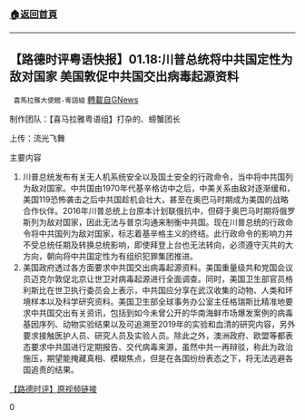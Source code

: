 ###  [:house:返回首頁](https://github.com/ourhimalayas/txt)
---

## 【路德时评粤语快报】01.18:川普总统将中共国定性为敌对国家 美国敦促中共国交出病毒起源资料
` 喜馬拉雅大使館-粵語組` [轉載自GNews](https://gnews.org/zh-hans/772795/)

制作团队：【喜马拉雅粤语组】打杂的、螃蟹团长

上传：流光飞舞

主要内容

1. 川普总统发布有关无人机系统安全以及国土安全的行政命令，当中将中共国列为敌对国家。中共国由1970年代基辛格访中之后，中美关系由敌对逐渐缓和，美国119恐怖袭击之后中共国趁机会壮大，甚至在奥巴马时期成为美国的战略合作伙伴。2016年川普总统上台原本计划联俄抗中，但碍于奥巴马时期将俄罗斯列为敌对国家，因此无法与普京沟通来制衡中共国。现在川普总统的行政命令将中共国列为敌对国家，标志着基辛格主义的终结。此行政命令的影响力并不受总统任期及转换总统影响，即使拜登上台也无法转向，必须遵守灭共的大方向，朝向将中共国定性为有组织犯罪集团推进。
2. 美国政府透过各方面要求中共国交出病毒起源资料。美国重量级共和党国会议员迈克尔敦促北京让世卫对病毒起源进行全面调查。同时，美国卫生部官员格利斯比在世卫执行委员会上表示，中共国应分享在武汉收集的动物、人类和环境样本以及科学研究资料。美国卫生部全球事务办公室主任格瑞斯比精准地要求中共国交出有关资讯，包括到如今未曾公开的华南海鲜市场爆发案例的病毒基因序列、动物实验结果以及可追溯至2019年的实验和血清的研究内容，另外要求接触医护人员、研究人员及实验人员。除此之外，澳洲政府、欧盟等都表态要求中共国进行定期报告、交代病毒来源，虽然中共一再辩驳，称此为政治施压，期望能掩藏真相、模糊焦点，但是在各国纷纷表态之下，将无法逃避各国追责的结果。


[【路德时评】原视频链接](https://youtu.be/ODZtQu__lzw)

0
